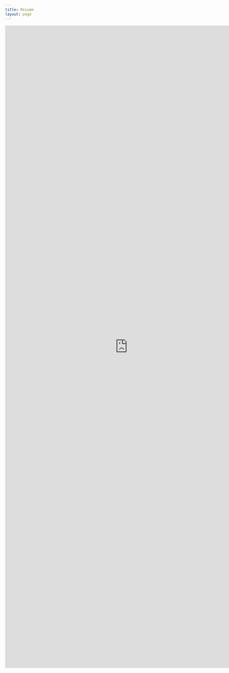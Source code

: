 ```yaml
---
title: Resume
layout: page
---
```


<iframe src="https://onedrive.live.com/embed?cid=A1F25107FCBF0FE1&resid=A1F25107FCBF0FE1%213681&authkey=ALCVZ_IccnmCMoA&em=2" width="800px" height="2100px" frameborder="0" scrolling="no"></iframe>
